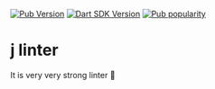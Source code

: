 [![Pub Version](https://badgen.net/pub/v/j_linter)](https://pub.dev/packages/j_linter/)
[![Dart SDK Version](https://badgen.net/pub/sdk-version/j_linter)](https://pub.dev/packages/j_linter/)
[![Pub popularity](https://badgen.net/pub/popularity/j_linter)](https://pub.dev/packages/j_linter/score)

# j linter

It is very very strong linter :muscle:
